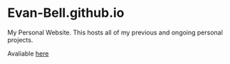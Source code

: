 # Evan-Bell.github.io
My Personal Website. This hosts all of my previous and ongoing personal projects.

Avaliable [here](https://evan-bell.github.io/)

